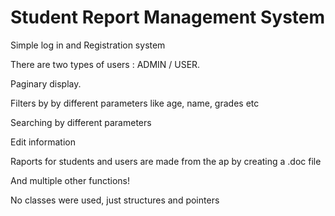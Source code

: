 # Student Report Management System

Simple log in and Registration system

There are two types of users : ADMIN / USER. 

Paginary display.

Filters by by different parameters like age, name, grades etc

Searching by different parameters

Edit information

Raports for students and users are made from the ap by creating a .doc file

And multiple other functions!

No classes were used, just structures and pointers


